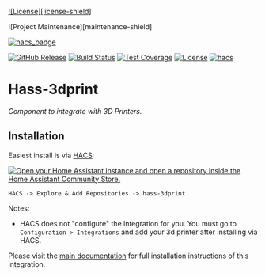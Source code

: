 [![License][license-shield]](LICENSE.md)

![Project Maintenance][maintenance-shield]

[![hacs_badge](https://img.shields.io/badge/HACS-Custom-41BDF5.svg?style=for-the-badge)](https://github.com/hacs/integration)

[![GitHub Release](https://img.shields.io/github/release/salamandar/hass-3dprint.svg?style=flat-square)](https://github.com/salamandar/hass-3dprint/releases)
[![Build Status](https://img.shields.io/github/workflow/status/salamandar/hass-3dprint/Build?style=flat-square)](https://github.com/salamandar/hass-3dprint/actions/workflows/build.yaml)
[![Test Coverage](https://img.shields.io/codecov/c/gh/salamandar/hass-3dprint?style=flat-square)](https://app.codecov.io/gh/salamandar/hass-3dprint/)
[![License](https://img.shields.io/github/license/salamandar/hass-3dprint.svg?style=flat-square)](LICENSE)
[![hacs](https://img.shields.io/badge/HACS-default-orange.svg?style=flat-square)](https://hacs.xyz)

# Hass-3dprint

_Component to integrate with 3D Printers._

## Installation

Easiest install is via [HACS](https://hacs.xyz/):

[![Open your Home Assistant instance and open a repository inside the Home Assistant Community Store.](https://my.home-assistant.io/badges/hacs_repository.svg)](https://my.home-assistant.io/redirect/hacs_repository/?owner=salamandar&repository=https%3A%2F%2Fgithub.com%2Fsalamandar%2Fhass-3dprint)

`HACS -> Explore & Add Repositories -> hass-3dprint`

Notes:

- HACS does not "configure" the integration for you. You must go to `Configuration > Integrations` and add your 3d printer after installing via HACS.

Please visit the [main documentation](https://github.com/salamandar/hass-3dprint)
for full installation instructions of this integration.
